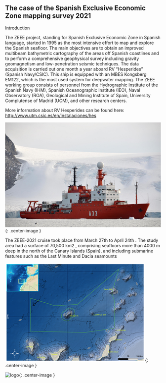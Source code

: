 ## The case of the Spanish Exclusive Economic Zone mapping survey 2021 

Introduction

The ZEEE project, standing for Spanish Exclusive Economic Zone in Spanish language, started in 1995 as the most intensive effort to map and explore the Spanish seafloor. The main objectives are to obtain an improved multibeam bathymetric cartography of the areas off Spanish coastlines and to perform a comprehensive geophysical survey including gravity geomagnetism and low-penetration seismic techniques. The data acquisition is carried out one month a year aboard RV “Hesperides” (Spanish Navy/CSIC). This ship is equipped with an MBES Kongsberg EM122, which is the most used system for deepwater mapping. The ZEEE working group consists of personnel from the Hydrographic Institute of the Spanish Navy (IHM), Spanish Oceanographic Institute (IEO),  Naval Observatory (ROA), Geological and Mining Institute of Spain, University Complutense of Madrid (UCM), and other research centers.

More information about RV Hesperides can be found here: http://www.utm.csic.es/en/instalaciones/hes

![vessel](./media/Hesperides1.png){: .center-image }

The ZEEE-2021 cruise took place from March 27th to April 24th . The study area had a surface of 70,500 km2 , comprising seafloors more than 4000 m deep in the north of the Canary Islands (Spain),  and including submarine features such as the Last Minute and Dacia seamounts


![map](./media/surveyArea1.png){: .center-image }




![logo](../resources/FOSSOM.png){: .center-image }
